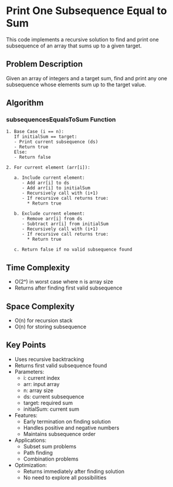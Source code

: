 # Print One Subsequence Equal to Sum

This code implements a recursive solution to find and print one subsequence of an array that sums up to a given target.

## Problem Description
Given an array of integers and a target sum, find and print any one subsequence whose elements sum up to the target value.

## Algorithm

### subsequencesEqualsToSum Function
```pseudocode
1. Base Case (i == n):
   If initialSum == target:
   - Print current subsequence (ds)
   - Return true
   Else:
   - Return false

2. For current element (arr[i]):
   
   a. Include current element:
      - Add arr[i] to ds
      - Add arr[i] to initialSum
      - Recursively call with (i+1)
      - If recursive call returns true:
        * Return true
      
   b. Exclude current element:
      - Remove arr[i] from ds
      - Subtract arr[i] from initialSum
      - Recursively call with (i+1)
      - If recursive call returns true:
        * Return true
   
   c. Return false if no valid subsequence found
```

## Time Complexity
- O(2ⁿ) in worst case where n is array size
- Returns after finding first valid subsequence

## Space Complexity
- O(n) for recursion stack
- O(n) for storing subsequence

## Key Points
- Uses recursive backtracking
- Returns first valid subsequence found
- Parameters:
  * i: current index
  * arr: input array
  * n: array size
  * ds: current subsequence
  * target: required sum
  * initialSum: current sum
- Features:
  * Early termination on finding solution
  * Handles positive and negative numbers
  * Maintains subsequence order
- Applications:
  * Subset sum problems
  * Path finding
  * Combination problems
- Optimization:
  * Returns immediately after finding solution
  * No need to explore all possibilities
